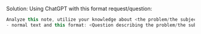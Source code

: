 Solution: 
Using ChatGPT with this format request/question:

```java
Analyze this note, utilize your knowledge about <the problem/the subject>, and create a list of flashcard questions with the following format. 
- normal text and this format: <Question describing the problem/the subject> ;; <the answer>
```
